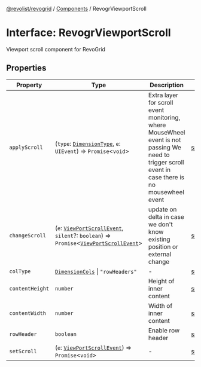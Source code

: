 [@revolist/revogrid](README.md) / [Components](Namespace.Components.md) / RevogrViewportScroll

# Interface: RevogrViewportScroll

Viewport scroll component for RevoGrid

## Properties

| Property | Type | Description | Defined in |
| ------ | ------ | ------ | ------ |
| `applyScroll` | (`type`: [`DimensionType`](TypeAlias.DimensionType.md), `e`: `UIEvent`) => `Promise`\<`void`\> | Extra layer for scroll event monitoring, where MouseWheel event is not passing We need to trigger scroll event in case there is no mousewheel event | [src/components.d.ts:660](https://github.com/revolist/revogrid/blob/babcd934a05d11632dc60c6964673e41a780bbb7/src/components.d.ts#L660) |
| `changeScroll` | (`e`: [`ViewPortScrollEvent`](TypeAlias.ViewPortScrollEvent.md), `silent`?: `boolean`) => `Promise`\<[`ViewPortScrollEvent`](TypeAlias.ViewPortScrollEvent.md)\> | update on delta in case we don't know existing position or external change | [src/components.d.ts:665](https://github.com/revolist/revogrid/blob/babcd934a05d11632dc60c6964673e41a780bbb7/src/components.d.ts#L665) |
| `colType` | [`DimensionCols`](TypeAlias.DimensionCols.md) \| `"rowHeaders"` | - | [src/components.d.ts:666](https://github.com/revolist/revogrid/blob/babcd934a05d11632dc60c6964673e41a780bbb7/src/components.d.ts#L666) |
| `contentHeight` | `number` | Height of inner content | [src/components.d.ts:670](https://github.com/revolist/revogrid/blob/babcd934a05d11632dc60c6964673e41a780bbb7/src/components.d.ts#L670) |
| `contentWidth` | `number` | Width of inner content | [src/components.d.ts:674](https://github.com/revolist/revogrid/blob/babcd934a05d11632dc60c6964673e41a780bbb7/src/components.d.ts#L674) |
| `rowHeader` | `boolean` | Enable row header | [src/components.d.ts:678](https://github.com/revolist/revogrid/blob/babcd934a05d11632dc60c6964673e41a780bbb7/src/components.d.ts#L678) |
| `setScroll` | (`e`: [`ViewPortScrollEvent`](TypeAlias.ViewPortScrollEvent.md)) => `Promise`\<`void`\> | - | [src/components.d.ts:679](https://github.com/revolist/revogrid/blob/babcd934a05d11632dc60c6964673e41a780bbb7/src/components.d.ts#L679) |
